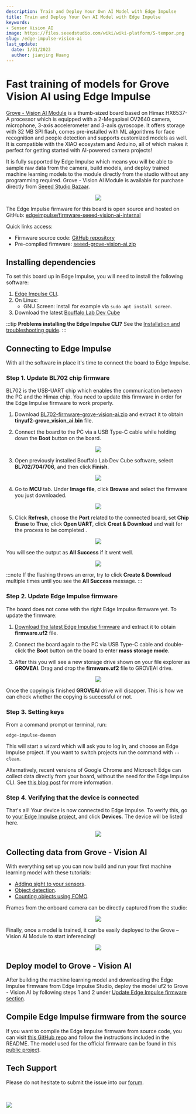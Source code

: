 ```yaml
---
description: Train and Deploy Your Own AI Model with Edge Impulse
title: Train and Deploy Your Own AI Model with Edge Impulse
keywords:
- Sensor Vision_AI
image: https://files.seeedstudio.com/wiki/wiki-platform/S-tempor.png
slug: /edge-impulse-vision-ai
last_update:
  date: 1/31/2023
  author: jianjing Huang
---
```



# Fast training of models for Grove Vision AI using Edge Impulse

[Grove - Vision AI Module](https://wiki.seeedstudio.com/Grove-Vision-AI-Module) is a thumb-sized board based on Himax HX6537-A processor which is equipped with a 2-Megapixel OV2640 camera, microphone, 3-axis accelerometer and 3-axis gyroscope. It offers storage with 32 MB SPI flash, comes pre-installed with ML algorithms for face recognition and people detection and supports customized models as well. It is compatible with the XIAO ecosystem and Arduino, all of which makes it perfect for getting started with AI-powered camera projects!

It is fully supported by Edge Impulse which means you will be able to sample raw data from the camera, build models, and deploy trained machine learning models to the module directly from the studio without any programming required. Grove - Vision AI Module is available for purchase directly from [Seeed Studio Bazaar](https://www.seeedstudio.com/Grove-Vision-AI-Module-p-5457.html).

<div align="center"><img width ={400} src="https://files.seeedstudio.com/wiki/edge-impulse-visionai/1.jpg"/></div>

The Edge Impulse firmware for this board is open source and hosted on GitHub: [edgeimpulse/firmware-seeed-vision-ai-internal](https://github.com/edgeimpulse/firmware-seeed-vision-ai-internal/tree/edge-impulse-firmware)

Quick links access:

- Firmware source code: [GitHub repository](https://github.com/edgeimpulse/firmware-seeed-grove-vision-ai)
- Pre-compiled firmware: [seeed-grove-vision-ai.zip](https://cdn.edgeimpulse.com/firmware/seeed-grove-vision-ai.zip)

## Installing dependencies

To set this board up in Edge Impulse, you will need to install the following software:

1. [Edge Impulse CLI](https://docs.edgeimpulse.com/docs/edge-impulse-cli/cli-installation).
2. On Linux:
   - GNU Screen: install for example via `sudo apt install screen`.
3. Download the latest [Bouffalo Lab Dev Cube](https://dev.bouffalolab.com/download)

:::tip
**Problems installing the Edge Impulse CLI?**
See the [Installation and troubleshooting guide](https://docs.edgeimpulse.com/docs/edge-impulse-cli/cli-installation).
:::

## Connecting to Edge Impulse

With all the software in place it's time to connect the board to Edge Impulse.

### Step 1. Update BL702 chip firmware

BL702 is the USB-UART chip which enables the communication between the PC and the Himax chip. You need to update this firmware in order for the Edge Impulse firmware to work properly.

1. Download [BL702-firmware-grove-vision-ai.zip](https://cdn.edgeimpulse.com/build-system/BL702-firmware-grove-vision-ai.zip) and extract it to obtain **tinyuf2-grove_vision_ai.bin** file.

2. Connect the board to the PC via a USB Type-C cable while holding down the **Boot** button on the board.

<div align="center"><img width={600} src="https://files.seeedstudio.com/wiki/edge-impulse-visionai/2.jpg" /></div>

3. Open previously installed Bouffalo Lab Dev Cube software, select **BL702/704/706**, and then click **Finish**.

<div align="center"><img width={300} src="https://files.seeedstudio.com/wiki/edge-impulse-visionai/3.png" /></div>

4. Go to **MCU** tab. Under **Image file**, click **Browse** and select the firmware you just downloaded.

<div align="center"><img width={700} src="https://files.seeedstudio.com/wiki/edge-impulse-visionai/4.png" /></div>

5. Click **Refresh**, choose the **Port** related to the connected board, set **Chip Erase** to **True**, click **Open UART**, click **Creat & Download** and wait for the process to be completed .

<div align="center"><img width ={200} src="https://files.seeedstudio.com/wiki/edge-impulse-visionai/5.png"/></div>

You will see the output as **All Success** if it went well.

<div align="center"><img width ={700} src="https://files.seeedstudio.com/wiki/edge-impulse-visionai/6.png"/></div>

:::note
If the flashing throws an error, try to click **Create & Download** multiple times until you see the **All Success** message.
:::

### Step 2. Update Edge Impulse firmware

The board does not come with the right Edge Impulse firmware yet. To update the firmware:

1. [Download the latest Edge Impulse firmware](https://cdn.edgeimpulse.com/firmware/seeed-grove-vision-ai.zip) and extract it to obtain **firmware.uf2** file.

2. Connect the board again to the PC via USB Type-C cable and double-click the **Boot** button on the board to enter **mass storage mode**.

3. After this you will see a new storage drive shown on your file explorer as **GROVEAI**. Drag and drop the **firmware.uf2** file to GROVEAI drive.

<div align="center"><img width ={200} src="https://files.seeedstudio.com/wiki/edge-impulse-visionai/7.jpg"/></div>

Once the copying is finished **GROVEAI** drive will disapper. This is how we can check whether the copying is successful or not.

### Step 3. Setting keys

From a command prompt or terminal, run:

```
edge-impulse-daemon
```

This will start a wizard which will ask you to log in, and choose an Edge Impulse project. If you want to switch projects run the command with `--clean`.

Alternatively, recent versions of Google Chrome and Microsoft Edge can collect data directly from your board, without the need for the Edge Impulse CLI. See [this blog post](https://www.edgeimpulse.com/blog/collect-sensor-data-straight-from-your-web-browser) for more information.

### Step 4. Verifying that the device is connected

That's all! Your device is now connected to Edge Impulse. To verify this, go to [your Edge Impulse project](https://studio.edgeimpulse.com/studio/select-project?autoredirect=1), and click **Devices**. The device will be listed here.

<div align="center"><img width ={700} src="https://files.seeedstudio.com/wiki/edge-impulse-visionai/8.png"/></div>

## Collecting data from Grove - Vision AI

With everything set up you can now build and run your first machine learning model with these tutorials:

- [Adding sight to your sensors](https://docs.edgeimpulse.com/docs/tutorials/image-classification).
- [Object detection](https://docs.edgeimpulse.com/docs/tutorials/object-detection).
- [Counting objects using FOMO](https://docs.edgeimpulse.com/docs/tutorials/detect-objects-using-fomo).

Frames from the onboard camera can be directly captured from the studio:

<div align="center"><img width ={700} src="https://files.seeedstudio.com/wiki/edge-impulse-visionai/9.png"/></div>

Finally, once a model is trained, it can be easily deployed to the Grove – Vision AI Module to start inferencing!

<div align="center"><img width ={700} src="https://files.seeedstudio.com/wiki/edge-impulse-visionai/10.png"/></div>

## Deploy model to Grove - Vision AI

After building the machine learning model and downloading the Edge Impulse firmware from Edge Impulse Studio, deploy the model uf2 to Grove - Vision AI by following steps 1 and 2 under [Update Edge Impulse firmware section](https://docs.edgeimpulse.com/docs/development-platforms/officially-supported-mcu-targets/seeed-grove-vision-ai#2.-update-edge-impulse-firmware).

## Compile Edge Impulse firmware from the source

If you want to compile the Edge Impulse firmware from source code, you can visit [this GitHub repo](https://github.com/edgeimpulse/firmware-seeed-grove-vision-ai) and follow the instructions included in the README. The model used for the official firmware can be found in this [public project](https://studio.edgeimpulse.com/public/87291/latest).

## Tech Support

Please do not hesitate to submit the issue into our [forum](https://forum.seeedstudio.com/).

<div>
  <br /><p style={{textAlign: 'center'}}><a href="https://www.seeedstudio.com/act-4.html?utm_source=wiki&utm_medium=wikibanner&utm_campaign=newproducts" target="_blank"><img src="https://files.seeedstudio.com/wiki/Wiki_Banner/new_product.jpg" /></a></p>
</div>
